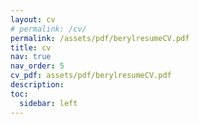 ```yaml
---
layout: cv
# permalink: /cv/
permalink: /assets/pdf/berylresumeCV.pdf
title: cv
nav: true
nav_order: 5
cv_pdf: assets/pdf/berylresumeCV.pdf
description:
toc:
  sidebar: left
---
```

